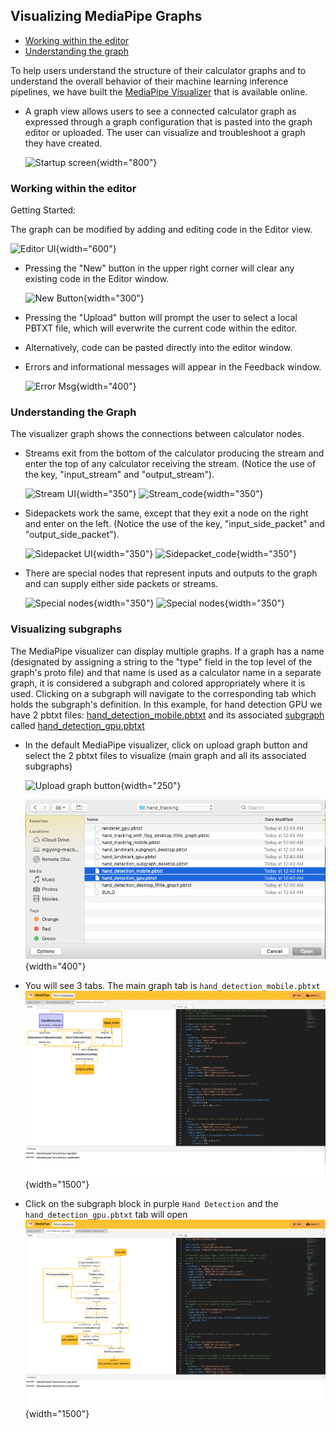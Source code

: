 ## Visualizing MediaPipe Graphs

-   [Working within the editor](#working-within-the-editor)
-   [Understanding the graph](#understanding-the-graph)

To help users understand the structure of their calculator graphs and to
understand the overall behavior of their machine learning inference pipelines,
we have built the [MediaPipe Visualizer](https://viz.mediapipe.dev/)
that is available online.

*   A graph view allows users to see a connected calculator graph as expressed
    through a graph configuration that is pasted into the graph editor or
    uploaded. The user can visualize and troubleshoot a graph they have created.

    ![Startup screen](./images/startup_screen.png){width="800"}

### Working within the editor

Getting Started:

The graph can be modified by adding and editing code in the Editor view.

![Editor UI](./images/editor_view.png){width="600"}

*   Pressing the "New" button in the upper right corner will clear any existing
    code in the Editor window.

    ![New Button](./images/upload_button.png){width="300"}

*   Pressing the "Upload" button will prompt the user to select a local PBTXT
    file, which will everwrite the current code within the editor.

*   Alternatively, code can be pasted directly into the editor window.

*   Errors and informational messages will appear in the Feedback window.

    ![Error Msg](./images/console_error.png){width="400"}

### Understanding the Graph

The visualizer graph shows the connections between calculator nodes.

*   Streams exit from the bottom of the calculator producing the stream and
    enter the top of any calculator receiving the stream. (Notice the use of the
    key, "input_stream" and "output_stream").

    ![Stream UI](./images/stream_ui.png){width="350"}
    ![Stream_code](./images/stream_code.png){width="350"}

*   Sidepackets work the same, except that they exit a node on the right and
    enter on the left. (Notice the use of the key, "input_side_packet" and
    "output_side_packet").

    ![Sidepacket UI](./images/side_packet.png){width="350"}
    ![Sidepacket_code](./images/side_packet_code.png){width="350"}

*   There are special nodes that represent inputs and outputs to the graph and
    can supply either side packets or streams.

    ![Special nodes](./images/special_nodes.png){width="350"}
    ![Special nodes](./images/special_nodes_code.png){width="350"}

### Visualizing subgraphs

The MediaPipe visualizer can display multiple graphs. If a graph has a name (designated by assigning a string to the "type" field in the top level of the graph's proto file) and that name is used as a calculator name in a separate graph, it is considered a subgraph and colored appropriately where it is used.  Clicking on a subgraph will navigate to the corresponding tab which holds the subgraph's definition. In this example, for hand detection GPU we have 2 pbtxt files:
[hand_detection_mobile.pbtxt](https://github.com/google/mediapipe/tree/master/mediapipe/graphs/hand_tracking/hand_detection_mobile.pbtxt)
and its associated [subgraph](./framework_concepts.md#subgraph) called
[hand_detection_gpu.pbtxt](https://github.com/google/mediapipe/tree/master/mediapipe/graphs/hand_tracking/hand_detection_gpu.pbtxt)

*   In the default MediaPipe visualizer, click on upload graph button and select
    the 2 pbtxt files to visualize (main graph and all its associated subgraphs)

    ![Upload graph button](./images/upload_button.png){width="250"}

    ![Choose the 2 files](./images/upload_2pbtxt.png){width="400"}

*   You will see 3 tabs. The main graph tab is `hand_detection_mobile.pbtxt`
    ![hand_detection_mobile_gpu.pbtxt](./images/maingraph_visualizer.png){width="1500"}

*   Click on the subgraph block in purple `Hand Detection` and the
    `hand_detection_gpu.pbtxt` tab will open
    ![Hand detection subgraph](./images/click_subgraph_handdetection.png){width="1500"}
